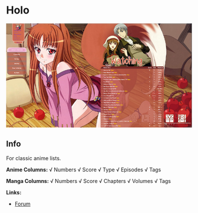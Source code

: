# Holo

![](gallery/demo.png)

## Info

For classic anime lists.

**Anime Columns:**
√ Numbers
√ Score
√ Type
√ Episodes
√ Tags

**Manga Columns:**
√ Numbers
√ Score
√ Chapters
√ Volumes
√ Tags

**Links:**
- [Forum](https://myanimelist.net/forum/?topicid=1099375&show=50#msg35461505)
